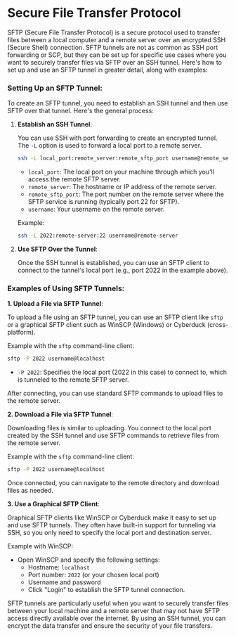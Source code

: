 # Secure File Transfer Protocol
SFTP (Secure File Transfer Protocol) is a secure protocol used to transfer files between a local computer and a remote server over an encrypted SSH (Secure Shell) connection. SFTP tunnels are not as common as SSH port forwarding or SCP, but they can be set up for specific use cases where you want to securely transfer files via SFTP over an SSH tunnel. Here's how to set up and use an SFTP tunnel in greater detail, along with examples:

### Setting Up an SFTP Tunnel:

To create an SFTP tunnel, you need to establish an SSH tunnel and then use SFTP over that tunnel. Here's the general process:

1. **Establish an SSH Tunnel**:

   You can use SSH with port forwarding to create an encrypted tunnel. The `-L` option is used to forward a local port to a remote server.

   ```bash
   ssh -L local_port:remote_server:remote_sftp_port username@remote_server
   ```

   - `local_port`: The local port on your machine through which you'll access the remote SFTP server.
   - `remote_server`: The hostname or IP address of the remote server.
   - `remote_sftp_port`: The port number on the remote server where the SFTP service is running (typically port 22 for SFTP).
   - `username`: Your username on the remote server.

   Example:
   ```bash
   ssh -L 2022:remote-server:22 username@remote-server
   ```

2. **Use SFTP Over the Tunnel**:

   Once the SSH tunnel is established, you can use an SFTP client to connect to the tunnel's local port (e.g., port 2022 in the example above).

### Examples of Using SFTP Tunnels:

**1. Upload a File via SFTP Tunnel**:

   To upload a file using an SFTP tunnel, you can use an SFTP client like `sftp` or a graphical SFTP client such as WinSCP (Windows) or Cyberduck (cross-platform).

   Example with the `sftp` command-line client:

   ```bash
   sftp -P 2022 username@localhost
   ```

   - `-P 2022`: Specifies the local port (2022 in this case) to connect to, which is tunneled to the remote SFTP server.

   After connecting, you can use standard SFTP commands to upload files to the remote server.

**2. Download a File via SFTP Tunnel**:

   Downloading files is similar to uploading. You connect to the local port created by the SSH tunnel and use SFTP commands to retrieve files from the remote server.

   Example with the `sftp` command-line client:

   ```bash
   sftp -P 2022 username@localhost
   ```

   Once connected, you can navigate to the remote directory and download files as needed.

**3. Use a Graphical SFTP Client**:

   Graphical SFTP clients like WinSCP or Cyberduck make it easy to set up and use SFTP tunnels. They often have built-in support for tunneling via SSH, so you only need to specify the local port and destination server.

   Example with WinSCP:
   - Open WinSCP and specify the following settings:
     - Hostname: `localhost`
     - Port number: `2022` (or your chosen local port)
     - Username and password
     - Click "Login" to establish the SFTP tunnel connection.

SFTP tunnels are particularly useful when you want to securely transfer files between your local machine and a remote server that may not have SFTP access directly available over the internet. By using an SSH tunnel, you can encrypt the data transfer and ensure the security of your file transfers.
